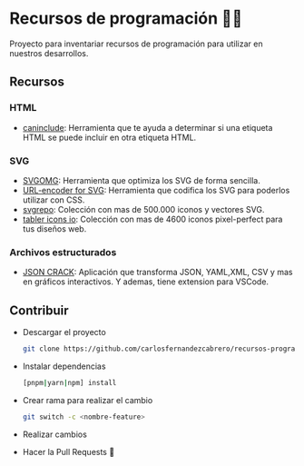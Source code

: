 # Recursos de programación 🧑‍💻

Proyecto para inventariar recursos de programación para utilizar en nuestros desarrollos.

## Recursos

### HTML

* [caninclude](https://caninclude.glitch.me/): Herramienta que te ayuda a determinar si una etiqueta HTML se puede incluir en otra etiqueta HTML.

### SVG

* [SVGOMG](https://jakearchibald.github.io/svgomg/): Herramienta que optimiza los SVG de forma sencilla.
* [URL-encoder for SVG](https://yoksel.github.io/url-encoder/): Herramienta que codifica los SVG para poderlos utilizar con CSS.
* [svgrepo](https://www.svgrepo.com/): Colección con mas de 500.000 iconos y vectores SVG.
* [tabler icons io](https://tabler-icons.io/): Colección con mas de 4600 iconos pixel-perfect para tus diseños web.

### Archivos estructurados

* [JSON CRACK](https://jsoncrack.com/): Aplicación que transforma JSON, YAML,XML, CSV y mas en gráficos interactivos. Y ademas, tiene extension para VSCode.

## Contribuir

* Descargar el proyecto

    ``` bash
    git clone https://github.com/carlosfernandezcabrero/recursos-programacion.git
    ```

* Instalar dependencias

    ``` bash
    [pnpm|yarn|npm] install
    ```

* Crear rama para realizar el cambio

    ``` bash
    git switch -c <nombre-feature>
    ```

* Realizar cambios
* Hacer la Pull Requests 🚀
